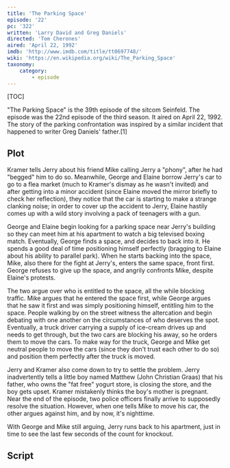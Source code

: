 ```yaml
---
title: 'The Parking Space'
episode: '22'
pc: '322'
written: 'Larry David and Greg Daniels'
directed: 'Tom Cherones'
aired: 'April 22, 1992'
imdb: 'http://www.imdb.com/title/tt0697748/'
wiki: 'https://en.wikipedia.org/wiki/The_Parking_Space'
taxonomy:
    category:
        - episode
---
```


[TOC]

"The Parking Space" is the 39th episode of the sitcom Seinfeld. The episode was the 22nd episode of the third season. It aired on April 22, 1992. The story of the parking confrontation was inspired by a similar incident that happened to writer Greg Daniels' father.[1]

## Plot

Kramer tells Jerry about his friend Mike calling Jerry a "phony", after he had "begged" him to do so. Meanwhile, George and Elaine borrow Jerry's car to go to a flea market (much to Kramer's dismay as he wasn't invited) and after getting into a minor accident (since Elaine moved the mirror briefly to check her reflection), they notice that the car is starting to make a strange clanking noise; in order to cover up the accident to Jerry, Elaine hastily comes up with a wild story involving a pack of teenagers with a gun.

George and Elaine begin looking for a parking space near Jerry's building so they can meet him at his apartment to watch a big televised boxing match. Eventually, George finds a space, and decides to back into it. He spends a good deal of time positioning himself perfectly (bragging to Elaine about his ability to parallel park). When he starts backing into the space, Mike, also there for the fight at Jerry's, enters the same space, front first. George refuses to give up the space, and angrily confronts Mike, despite Elaine's protests.

The two argue over who is entitled to the space, all the while blocking traffic. Mike argues that he entered the space first, while George argues that he saw it first and was simply positioning himself, entitling him to the space. People walking by on the street witness the altercation and begin debating with one another on the circumstances of who deserves the spot. Eventually, a truck driver carrying a supply of ice-cream drives up and needs to get through, but the two cars are blocking his away, so he orders them to move the cars. To make way for the truck, George and Mike get neutral people to move the cars (since they don't trust each other to do so) and position them perfectly after the truck is moved.

Jerry and Kramer also come down to try to settle the problem. Jerry inadvertently tells a little boy named Matthew (John Christian Graas) that his father, who owns the "fat free" yogurt store, is closing the store, and the boy gets upset. Kramer mistakenly thinks the boy's mother is pregnant. Near the end of the episode, two police officers finally arrive to supposedly resolve the situation. However, when one tells Mike to move his car, the other argues against him, and by now, it's nighttime.

With George and Mike still arguing, Jerry runs back to his apartment, just in time to see the last few seconds of the count for knockout.

## Script
